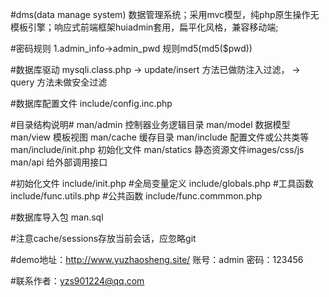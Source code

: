 #dms(data manage system)
数据管理系统；采用mvc模型，纯php原生操作无模板引擎；响应式前端框架huiadmin套用，扁平化风格，兼容移动端;

#密码规则
1.admin_info->admin_pwd 规则md5(md5($pwd))

#数据库驱动
mysqli.class.php -> update/insert 方法已做防注入过滤，
                 -> query 方法未做安全过滤

#数据库配置文件
include/config.inc.php

#目录结构说明#
man/admin 控制器业务逻辑目录
man/model 数据模型
man/view 模板视图
man/cache 缓存目录
man/include 配置文件或公共类等
man/include/init.php 初始化文件
man/statics 静态资源文件images/css/js
man/api 给外部调用接口

#初始化文件
include/init.php
#全局变量定义
include/globals.php
#工具函数
include/func.utils.php
#公共函数
include/func.commmon.php

#数据库导入包
man.sql

#注意cache/sessions存放当前会话，应忽略git

#demo地址：http://www.yuzhaosheng.site/
账号：admin 密码：123456

#联系作者：yzs901224@qq.com

